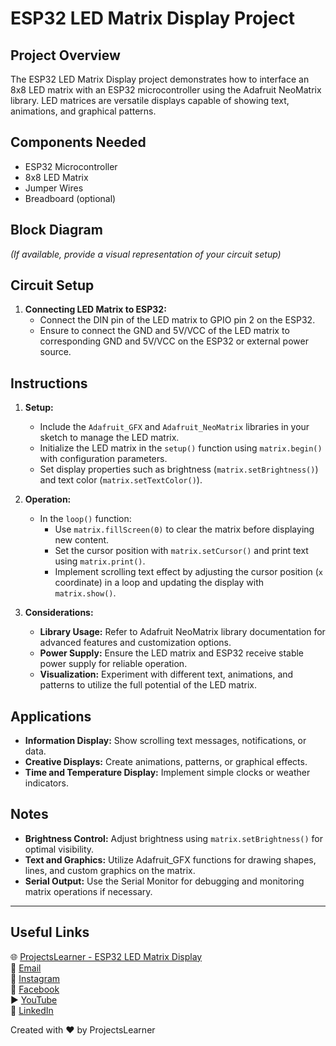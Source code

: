 # ESP32 LED Matrix Display Project

## Project Overview
The ESP32 LED Matrix Display project demonstrates how to interface an 8x8 LED matrix with an ESP32 microcontroller using the Adafruit NeoMatrix library. LED matrices are versatile displays capable of showing text, animations, and graphical patterns.

## Components Needed
- ESP32 Microcontroller
- 8x8 LED Matrix
- Jumper Wires
- Breadboard (optional)

## Block Diagram
*(If available, provide a visual representation of your circuit setup)*

## Circuit Setup
1. **Connecting LED Matrix to ESP32:**
   - Connect the DIN pin of the LED matrix to GPIO pin 2 on the ESP32.
   - Ensure to connect the GND and 5V/VCC of the LED matrix to corresponding GND and 5V/VCC on the ESP32 or external power source.

## Instructions
1. **Setup:**
   - Include the `Adafruit_GFX` and `Adafruit_NeoMatrix` libraries in your sketch to manage the LED matrix.
   - Initialize the LED matrix in the `setup()` function using `matrix.begin()` with configuration parameters.
   - Set display properties such as brightness (`matrix.setBrightness()`) and text color (`matrix.setTextColor()`).

2. **Operation:**
   - In the `loop()` function:
     - Use `matrix.fillScreen(0)` to clear the matrix before displaying new content.
     - Set the cursor position with `matrix.setCursor()` and print text using `matrix.print()`.
     - Implement scrolling text effect by adjusting the cursor position (`x` coordinate) in a loop and updating the display with `matrix.show()`.

3. **Considerations:**
   - **Library Usage:** Refer to Adafruit NeoMatrix library documentation for advanced features and customization options.
   - **Power Supply:** Ensure the LED matrix and ESP32 receive stable power supply for reliable operation.
   - **Visualization:** Experiment with different text, animations, and patterns to utilize the full potential of the LED matrix.

## Applications
- **Information Display:** Show scrolling text messages, notifications, or data.
- **Creative Displays:** Create animations, patterns, or graphical effects.
- **Time and Temperature Display:** Implement simple clocks or weather indicators.

## Notes
- **Brightness Control:** Adjust brightness using `matrix.setBrightness()` for optimal visibility.
- **Text and Graphics:** Utilize Adafruit_GFX functions for drawing shapes, lines, and custom graphics on the matrix.
- **Serial Output:** Use the Serial Monitor for debugging and monitoring matrix operations if necessary.

---

## Useful Links
🌐 [ProjectsLearner - ESP32 LED Matrix Display](https://projectslearner.com/learn/esp32-led-matrix-display)  
📧 [Email](mailto:projectslearner@gmail.com)  
📸 [Instagram](https://www.instagram.com/projectslearner/)  
📘 [Facebook](https://www.facebook.com/projectslearner)  
▶️ [YouTube](https://www.youtube.com/@ProjectsLearner)  
📘 [LinkedIn](https://www.linkedin.com/in/projectslearner)

Created with ❤️ by ProjectsLearner